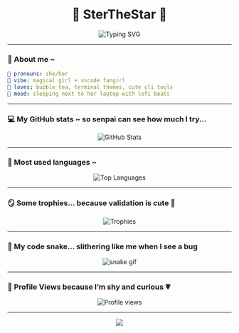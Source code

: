 <h1 align="center">🌸 SterTheStar 🌸</h1>
<p align="center">
  <img src="https://readme-typing-svg.demolab.com?font=Fira+Code&size=24&pause=1000&color=FFB6C1&center=true&vCenter=true&width=435&lines=Hi+senpai...+notice+me~%F0%9F%92%97;I'm+Ster%2C+just+a+little+star...;Trans+girl+dev+%F0%9F%8C%88+soft+on+the+outside%2C+tech+on+the+inside;UwU+I+code+for+fun+and+validation+%F0%9F%A7%A1%F0%9F%92%93" alt="Typing SVG" />
</p>

---

### 🌸 About me ~

```yaml
💖 pronouns: she/her  
💫 vibe: magical girl + vscode fangirl  
🧃 loves: bubble tea, terminal themes, cute cli tools  
🐾 mood: sleeping next to her laptop with lofi beats  
```

---

### 💻 My GitHub stats ~ so senpai can see how much I try...

<p align="center">
  <img src="https://github-readme-stats.vercel.app/api?username=SterTheStar&show_icons=true&theme=rose_pine&hide_border=true&title_color=ffb6c1&icon_color=ffb6c1" alt="GitHub Stats"/>
</p>

---

### 🧸 Most used languages ~
<p align="center">
  <img src="https://github-readme-stats.vercel.app/api/top-langs/?username=SterTheStar&layout=compact&theme=rose_pine&hide_border=true&title_color=ffb6c1" alt="Top Languages"/>
</p>

---

### 🪞 Some trophies... because validation is cute 🌷

<p align="center">
  <img src="https://github-profile-trophy.vercel.app/?username=SterTheStar&theme=dracula&column=4&no-frame=true&title=Stars,Followers,Commit,Repositories&margin-w=10" alt="Trophies" />
</p>

---

### 🐍 My code snake... slithering like me when I see a bug

<p align="center">
  <img src="https://github.com/SterTheStar/SterTheStar/blob/output/github-contribution-grid-snake.svg" alt="snake gif"/>
</p>

---

### 🌸 Profile Views because I’m shy and curious 💗

<p align="center">
  <img src="https://komarev.com/ghpvc/?username=SterTheStar&style=flat-square&color=ffb6c1" alt="Profile views" />
</p>

---

<p align="center">
  <img src="https://capsule-render.vercel.app/api?type=waving&color=gradient&height=120&section=footer"/>
</p>
